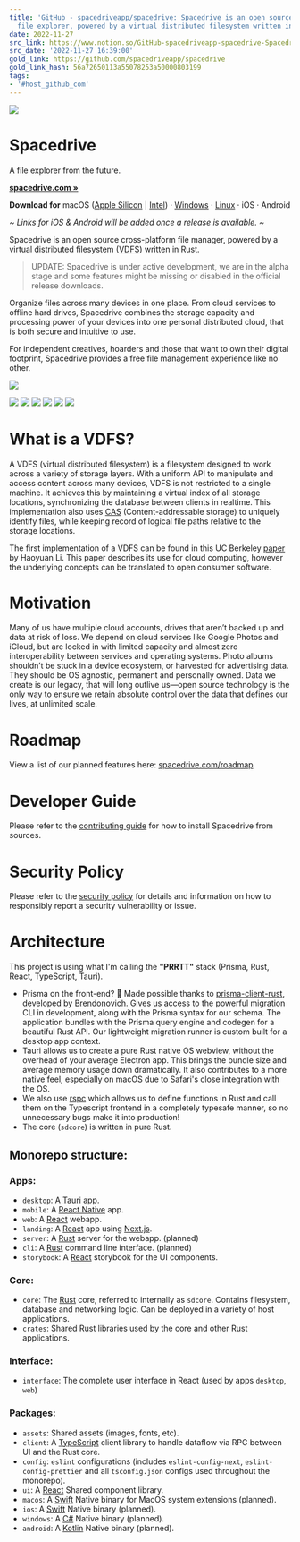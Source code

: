 ```yaml
---
title: 'GitHub - spacedriveapp/spacedrive: Spacedrive is an open source cross-platform
  file explorer, powered by a virtual distributed filesystem written in Rust.'
date: 2022-11-27
src_link: https://www.notion.so/GitHub-spacedriveapp-spacedrive-Spacedrive-is-an-open-source-cross-platform-file-explorer-powere-1aaa276d49a8494181f63ebac8b7cd14
src_date: '2022-11-27 16:39:00'
gold_link: https://github.com/spacedriveapp/spacedrive
gold_link_hash: 56a72650113a55078253a50000803199
tags:
- '#host_github_com'
---
```



[![](/spacedriveapp/spacedrive/raw/main/packages/assets/images/AppLogo.png)](/spacedriveapp/spacedrive/blob/main/packages/assets/images/AppLogo.png)



**Spacedrive**
==============



 A file explorer from the future.
   

[**spacedrive.com »**](https://spacedrive.com)
  

  

**Download for** 
 macOS ([Apple Silicon](https://www.spacedrive.com/api/releases/desktop/stable/darwin/aarch64) |
 [Intel](https://www.spacedrive.com/api/releases/desktop/stable/darwin/x86_64)) ·
 [Windows](https://www.spacedrive.com/api/releases/desktop/stable/windows/x86_64) ·
 [Linux](https://www.spacedrive.com/api/releases/desktop/stable/linux/x86_64) ·
 iOS ·
 Android
   

*~ Links for iOS & Android will be added once a release is available. ~*



Spacedrive is an open source cross-platform file manager, powered by a virtual distributed filesystem ([VDFS](#what-is-a-vdfs)) written in Rust.
  

  




> UPDATE: Spacedrive is under active development, we are in the alpha stage and some features might be missing or disabled in the official release downloads.


Organize files across many devices in one place. From cloud services to offline hard drives, Spacedrive combines the storage capacity and processing power of your devices into one personal distributed cloud, that is both secure and intuitive to use.


For independent creatives, hoarders and those that want to own their digital footprint, Spacedrive provides a free file management experience like no other.



[![](/spacedriveapp/spacedrive/raw/main/apps/landing/public/github.webp)](/spacedriveapp/spacedrive/blob/main/apps/landing/public/github.webp)
  

  

[![](https://camo.githubusercontent.com/1c478c216c1e4bc81e38b7d17aaa7717948218b5e0e53e41f9822edaee8a2fcc/68747470733a2f2f696d672e736869656c64732e696f2f646973636f72642f3934393039303935333439373536373331323f6c6162656c3d446973636f726426636f6c6f723d353836354632)](https://discord.gg/gTaF2Z44f5)
[![](https://camo.githubusercontent.com/b35efa1022f4ed8b58c7d49221c3b44297126c720e16c90635ac5ae787e7577a/68747470733a2f2f696d672e736869656c64732e696f2f62616467652f547769747465722d626c61636b3f6c6f676f3d78266c6f676f436f6c6f723d7768697465)](https://x.com/spacedriveapp)
[![](https://camo.githubusercontent.com/d4f1b32fa0e49ff631f947d0079514b07ad1db6ca1d739b0dd8de0b777e38783/68747470733a2f2f696d672e736869656c64732e696f2f62616467652f496e7374616772616d2d4534343035463f6c6f676f3d696e7374616772616d266c6f676f436f6c6f723d7768697465)](https://instagram.com/spacedriveapp)
[![](https://camo.githubusercontent.com/ac37b8bc3f10e67372fac8cb5881827fa4e390dd1e780c6390bb623d8be32531/68747470733a2f2f696d672e736869656c64732e696f2f7374617469632f76313f6c6162656c3d4c6963656e6365266d6573736167653d4147504c253230763326636f6c6f723d303030)](https://www.gnu.org/licenses/agpl-3.0)
[![](https://camo.githubusercontent.com/997d45c01ad626ada4139e38fde8a6d341fee99ff3a281754d69518b32c124a5/68747470733a2f2f696d672e736869656c64732e696f2f7374617469632f76313f6c6162656c3d42756e646c656425323053697a65266d6573736167653d31362e334d4226636f6c6f723d303937344234)](https://camo.githubusercontent.com/997d45c01ad626ada4139e38fde8a6d341fee99ff3a281754d69518b32c124a5/68747470733a2f2f696d672e736869656c64732e696f2f7374617469632f76313f6c6162656c3d42756e646c656425323053697a65266d6573736167653d31362e334d4226636f6c6f723d303937344234)
[![](https://camo.githubusercontent.com/9bfc5e34bc9836fbd11135add4a3fdbd8caef41de8012d7a92dc49cbdaff92e8/68747470733a2f2f696d672e736869656c64732e696f2f7374617469632f76313f6c6162656c3d5374616765266d6573736167653d416c70686126636f6c6f723d324242344142)](https://camo.githubusercontent.com/9bfc5e34bc9836fbd11135add4a3fdbd8caef41de8012d7a92dc49cbdaff92e8/68747470733a2f2f696d672e736869656c64732e696f2f7374617469632f76313f6c6162656c3d5374616765266d6573736167653d416c70686126636f6c6f723d324242344142)
  




What is a VDFS?
===============


A VDFS (virtual distributed filesystem) is a filesystem designed to work across a variety of storage layers. With a uniform API to manipulate and access content across many devices, VDFS is not restricted to a single machine. It achieves this by maintaining a virtual index of all storage locations, synchronizing the database between clients in realtime. This implementation also uses [CAS](https://en.wikipedia.org/wiki/Content-addressable_storage) (Content-addressable storage) to uniquely identify files, while keeping record of logical file paths relative to the storage locations.


The first implementation of a VDFS can be found in this UC Berkeley [paper](https://www2.eecs.berkeley.edu/Pubs/TechRpts/2018/EECS-2018-29.pdf) by Haoyuan Li. This paper describes its use for cloud computing, however the underlying concepts can be translated to open consumer software.


Motivation
==========


Many of us have multiple cloud accounts, drives that aren’t backed up and data at risk of loss. We depend on cloud services like Google Photos and iCloud, but are locked in with limited capacity and almost zero interoperability between services and operating systems. Photo albums shouldn’t be stuck in a device ecosystem, or harvested for advertising data. They should be OS agnostic, permanent and personally owned. Data we create is our legacy, that will long outlive us—open source technology is the only way to ensure we retain absolute control over the data that defines our lives, at unlimited scale.


Roadmap
=======


View a list of our planned features here: [spacedrive.com/roadmap](https://spacedrive.com/roadmap)


Developer Guide
===============


Please refer to the [contributing guide](/spacedriveapp/spacedrive/blob/main/CONTRIBUTING.md) for how to install Spacedrive from sources.


Security Policy
===============


Please refer to the [security policy](/spacedriveapp/spacedrive/blob/main/SECURITY.md) for details and information on how to responsibly report a security vulnerability or issue.


Architecture
============


This project is using what I'm calling the **"PRRTT"** stack (Prisma, Rust, React, TypeScript, Tauri).


* Prisma on the front-end? 🤯 Made possible thanks to [prisma-client-rust](https://github.com/brendonovich/prisma-client-rust), developed by [Brendonovich](https://github.com/brendonovich). Gives us access to the powerful migration CLI in development, along with the Prisma syntax for our schema. The application bundles with the Prisma query engine and codegen for a beautiful Rust API. Our lightweight migration runner is custom built for a desktop app context.
* Tauri allows us to create a pure Rust native OS webview, without the overhead of your average Electron app. This brings the bundle size and average memory usage down dramatically. It also contributes to a more native feel, especially on macOS due to Safari's close integration with the OS.
* We also use [rspc](https://rspc.dev) which allows us to define functions in Rust and call them on the Typescript frontend in a completely typesafe manner, so no unnecessary bugs make it into production!
* The core (`sdcore`) is written in pure Rust.


Monorepo structure:
-------------------


### Apps:


* `desktop`: A [Tauri](https://tauri.app) app.
* `mobile`: A [React Native](https://reactnative.dev/) app.
* `web`: A [React](https://reactjs.org) webapp.
* `landing`: A [React](https://reactjs.org) app using [Next.js](https://nextjs.org).
* `server`: A [Rust](https://www.rust-lang.org) server for the webapp. (planned)
* `cli`: A [Rust](https://www.rust-lang.org) command line interface. (planned)
* `storybook`: A [React](https://reactjs.org) storybook for the UI components.


### Core:


* `core`: The [Rust](https://www.rust-lang.org) core, referred to internally as `sdcore`. Contains filesystem, database and networking logic. Can be deployed in a variety of host applications.
* `crates`: Shared Rust libraries used by the core and other Rust applications.


### Interface:


* `interface`: The complete user interface in React (used by apps `desktop`, `web`)


### Packages:


* `assets`: Shared assets (images, fonts, etc).
* `client`: A [TypeScript](https://www.typescriptlang.org/) client library to handle dataflow via RPC between UI and the Rust core.
* `config`: `eslint` configurations (includes `eslint-config-next`, `eslint-config-prettier` and all `tsconfig.json` configs used throughout the monorepo).
* `ui`: A [React](https://reactjs.org) Shared component library.
* `macos`: A [Swift](https://developer.apple.com/swift/) Native binary for MacOS system extensions (planned).
* `ios`: A [Swift](https://developer.apple.com/swift/) Native binary (planned).
* `windows`: A [C#](https://docs.microsoft.com/en-us/dotnet/csharp/) Native binary (planned).
* `android`: A [Kotlin](https://kotlinlang.org/) Native binary (planned).